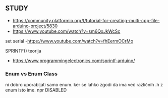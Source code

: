 ## STUDY

- https://community.platformio.org/t/tutorial-for-creating-multi-cpp-file-arduino-project/5830
- https://www.youtube.com/watch?v=sm6QxJkWcSc

set serial
-https://www.youtube.com/watch?v=fhEermOCrMo

SPRINTF() teorija
- https://www.programmingelectronics.com/sprintf-arduino/


### Enum vs Enum Class
ni dobro uporabljati samo enum. ker se lahko zgodi da ima več različnih .h z enum isto ime. npr DISABLED
